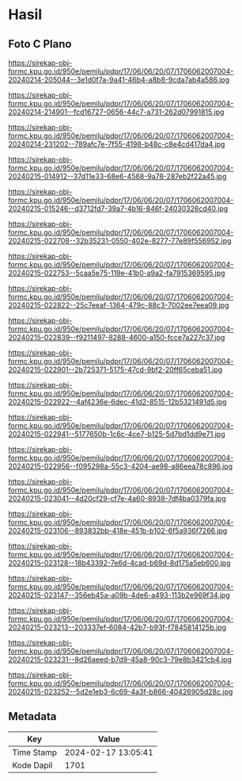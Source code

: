 # Hasil

## Foto C Plano

https://sirekap-obj-formc.kpu.go.id/950e/pemilu/pdpr/17/06/06/20/07/1706062007004-20240214-205044--3e1d0f7a-9a41-46b4-a8b8-9cda7ab4a586.jpg

https://sirekap-obj-formc.kpu.go.id/950e/pemilu/pdpr/17/06/06/20/07/1706062007004-20240214-214901--fcd16727-0656-44c7-a731-262d07991815.jpg

https://sirekap-obj-formc.kpu.go.id/950e/pemilu/pdpr/17/06/06/20/07/1706062007004-20240214-231202--789afc7e-7f55-4198-b48c-c8e4cd417da4.jpg

https://sirekap-obj-formc.kpu.go.id/950e/pemilu/pdpr/17/06/06/20/07/1706062007004-20240215-014912--37d11e33-68e6-4568-9a78-287eb2f22a45.jpg

https://sirekap-obj-formc.kpu.go.id/950e/pemilu/pdpr/17/06/06/20/07/1706062007004-20240215-015246--d3712fd7-39a7-4b16-846f-24030326cd40.jpg

https://sirekap-obj-formc.kpu.go.id/950e/pemilu/pdpr/17/06/06/20/07/1706062007004-20240215-022708--32b35231-0550-402e-8277-77e89f556952.jpg

https://sirekap-obj-formc.kpu.go.id/950e/pemilu/pdpr/17/06/06/20/07/1706062007004-20240215-022753--5caa5e75-119e-41b0-a9a2-fa7915369595.jpg

https://sirekap-obj-formc.kpu.go.id/950e/pemilu/pdpr/17/06/06/20/07/1706062007004-20240215-022822--25c7eeaf-1364-479c-88c3-7002ee7eea09.jpg

https://sirekap-obj-formc.kpu.go.id/950e/pemilu/pdpr/17/06/06/20/07/1706062007004-20240215-022839--f9211497-8288-4600-a150-fcce7a227c37.jpg

https://sirekap-obj-formc.kpu.go.id/950e/pemilu/pdpr/17/06/06/20/07/1706062007004-20240215-022901--2b725371-5175-47cd-9bf2-20ff65ceba51.jpg

https://sirekap-obj-formc.kpu.go.id/950e/pemilu/pdpr/17/06/06/20/07/1706062007004-20240215-022922--4af4236e-6dec-41d2-8515-12b5321491d5.jpg

https://sirekap-obj-formc.kpu.go.id/950e/pemilu/pdpr/17/06/06/20/07/1706062007004-20240215-022941--5177650b-1c6c-4ce7-b125-5d7bd1dd9e71.jpg

https://sirekap-obj-formc.kpu.go.id/950e/pemilu/pdpr/17/06/06/20/07/1706062007004-20240215-022956--f095298a-55c3-4204-ae98-a86eea78c896.jpg

https://sirekap-obj-formc.kpu.go.id/950e/pemilu/pdpr/17/06/06/20/07/1706062007004-20240215-023041--4d20cf29-cf7e-4a60-8938-7df4ba0379fa.jpg

https://sirekap-obj-formc.kpu.go.id/950e/pemilu/pdpr/17/06/06/20/07/1706062007004-20240215-023106--893832bb-418e-451b-b102-6f5a936f7266.jpg

https://sirekap-obj-formc.kpu.go.id/950e/pemilu/pdpr/17/06/06/20/07/1706062007004-20240215-023128--18b43392-7e6d-4cad-b69d-8d175a5eb600.jpg

https://sirekap-obj-formc.kpu.go.id/950e/pemilu/pdpr/17/06/06/20/07/1706062007004-20240215-023147--356eb45a-a09b-4de6-a493-113b2e969f34.jpg

https://sirekap-obj-formc.kpu.go.id/950e/pemilu/pdpr/17/06/06/20/07/1706062007004-20240215-023213--203337ef-6084-42b7-b93f-f7845814125b.jpg

https://sirekap-obj-formc.kpu.go.id/950e/pemilu/pdpr/17/06/06/20/07/1706062007004-20240215-023231--8d26aeed-b7d9-45a8-90c3-79e8b3421cb4.jpg

https://sirekap-obj-formc.kpu.go.id/950e/pemilu/pdpr/17/06/06/20/07/1706062007004-20240215-023252--5d2e1eb3-6c69-4a3f-b866-40426905d28c.jpg


## Metadata

| Key        | Value               |
| ---------- | ------------------- |
| Time Stamp | 2024-02-17 13:05:41 |
| Kode Dapil | 1701                |



